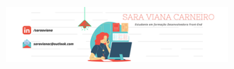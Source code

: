![alt text](https://github.com/SaraOhara/SaraOhara/blob/main/Green%20and%20White%20Technology%20LinkedIn%20Banner.png)
